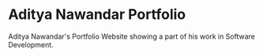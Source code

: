 # Aditya Nawandar Portfolio

Aditya Nawandar's Portfolio Website showing a part of his work in Software Development.


